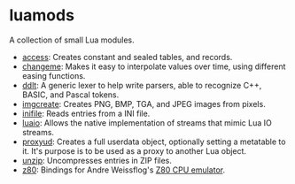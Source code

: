 # luamods

A collection of small Lua modules.

* [access](access): Creates constant and sealed tables, and records.
* [changeme](changeme): Makes it easy to interpolate values over time, using different easing functions.
* [ddlt](ddlt): A generic lexer to help write parsers, able to recognize C++, BASIC, and Pascal tokens.
* [imgcreate](imgcreate): Creates PNG, BMP, TGA, and JPEG images from pixels.
* [inifile](inifile): Reads entries from a INI file.
* [luaio](luaio): Allows the native implementation of streams that mimic Lua IO streams.
* [proxyud](proxyud): Creates a full userdata object, optionally setting a metatable to it. It's purpose is to be used as a proxy to another Lua object.
* [unzip](unzip): Uncompresses entries in ZIP files.
* [z80](z80): Bindings for Andre Weissflog's [Z80 CPU emulator](https://github.com/floooh/chips/blob/master/chips/z80.h).
